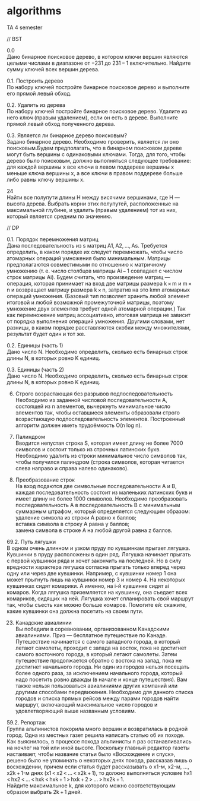 # algorithms
TA 4 semester

// BST  
  
0.0  
Дано бинарное поисковое дерево, в котором ключи вершин являются целыми числами в диапазоне от −231 до 231 − 1 включительно. Найдите сумму ключей всех вершин дерева.  
  
0.1. Построить дерево  
По набору ключей постройте бинарное поисковое дерево и выполните его прямой левый обход.  
  
0.2. Удалить из дерева  
По набору ключей постройте бинарное поисковое дерево. Удалите из него ключ (правым удалением), если он есть в дереве. Выполните прямой левый обход полученного дерева.  
  
0.3. Является ли бинарное дерево поисковым?  
Задано бинарное дерево. Необходимо проверить, является ли оно поисковым.Будем предполагать, что в бинарном поисковом дереве могут быть вершины с одинаковыми ключами. Тогда, для того, чтобы дерево было поисковым, должно выполняться следующее требование: для каждой вершины x все ключи в левом поддереве вершины x меньше ключа вершины x, а все ключи в правом поддереве больше либо равны ключу вершины x.  
  
24  
Найти все полупути длины H между висячими вершинами, где H — высота дерева. Выбрать корни этих полупутей, расположенные на максимальной глубине, и удалить (правым удалением) тот из них, который является средним по значению.  
  
// DP  
  
0.1. Порядок перемножения матриц  
Дана последовательность из s матриц A1, A2, …, As. Требуется определить, в каком порядке их следует перемножать, чтобы число атомарных операций умножения было минимальным. Матрицы предполагаются совместимыми по отношению к матричному умножению (т. е. число столбцов матрицы Ai − 1 совпадает с числом строк матрицы Ai).
Будем считать, что произведение матриц — операция, которая принимает на вход две матрицы размера k × m и m × n и возвращает матрицу размера k × n, затратив на это kmn атомарных операций умножения. (Базовый тип позволяет хранить любой элемент итоговой и любой возможной промежуточной матрицы, поэтому умножение двух элементов требует одной атомарной операции.)
Так как перемножение матриц ассоциативно, итоговая матрица не зависит от порядка выполнения операций умножения. Другими словами, нет разницы, в каком порядке расставляются скобки между множителями, результат будет один и тот же.  
  
0.2. Единицы (часть 1)  
Дано число N. Необходимо определить, сколько есть бинарных строк длины N, в которых ровно K единиц.  
  
0.3. Единицы (часть 2)  
Дано число N. Необходимо определить, сколько есть бинарных строк длины N, в которых ровно K единиц.  
  
6. Строго возрастающая без разрывов подпоследовательность  
Необходимо из заданной числовой последовательности A, состоящей из n элементов, вычеркнуть минимальное число элементов так, чтобы оставшиеся элементы образовали строго возрастающую подпоследовательность элементов. Построенный алгоритм должен иметь трудоёмкость O(n log n).  
  
20. Палиндром  
Вводится непустая строка S, которая имеет длину не более 7000 символов и состоит только из строчных латинских букв. Необходимо удалить из строки минимальное число символов так, чтобы получился палиндром (строка символов, которая читается слева направо и справа налево одинаково).  
  
25. Преобразование строк  
На вход подаются две символьные последовательности A и B, каждая последовательность состоит из маленьких латинских букв и имеет длину не более 1000 символов. Необходимо преобразовать последовательность A в последовательность B с минимальным суммарным штрафом, который определяется следующим образом:  
удаление символа из строки A равно x баллов;  
вставка символа в строку A равна y баллов;  
замена символа в строке A на любой другой равна z баллов.  
  
69.2. Путь лягушки  
В одном очень длинном и узком пруду по кувшинкам прыгает лягушка. Кувшинки в пруду расположены в один ряд. Лягушка начинает прыгать с первой кувшинки ряда и хочет закончить на последней. Но в силу вредности характера лягушка согласна прыгать только вперед через одну или через две кувшинки. Например, с кувшинки номер 1 она может прыгнуть лишь на кувшинки номер 3 и номер 4. На некоторых кувшинках сидят комарики. А именно, на i-й кувшинке сидят ai комаров. Когда лягушка приземляется на кувшинку, она съедает всех комариков, сидящих на ней. Лягушка хочет спланировать свой маршрут так, чтобы съесть как можно больше комаров. Помогите ей: скажите, какие кувшинки она должна посетить на своем пути.  
  
23. Канадские авиалинии  
Вы победили в соревновании, организованном Канадскими авиалиниями. Приз — бесплатное путешествие по Канаде. Путешествие начинается с самого западного города, в который летают самолеты, проходит с запада на восток, пока не достигнет самого восточного города, в который летают самолеты. Затем путешествие продолжается обратно с востока на запад, пока не достигнет начального города. Ни один из городов нельзя посещать более одного раза, за исключением начального города, который надо посетить ровно дважды (в начале и конце путешествия). Вам также нельзя пользоваться авиалиниями других компаний или другими способами передвижения. Необходимо для данного списка городов и списка прямых рейсов между парами городов найти маршрут, включающий максимальное число городов и удовлетворяющий выше названным условиям.  
  
59.2. Репортаж  
Группа альпинистов покорила много вершин и возвратилась в родной город. Одна из местных газет решила написать статью об их походе. Как выяснилось, в процессе похода альпинисты n раз останавливались на ночлег на той или иной высоте. Поскольку главный редактор газеты настаивает, чтобы название статьи было «Восхождение и спуск», решено было не упоминать о некоторых днях похода, рассказав лишь о восхождении, причем если статья будет рассказывать о x1-м, x2-м, …, x2k + 1-м днях (x1 < x2 < … < x2k + 1), то должно выполняться условие  hx1 < hx2 < … < hxk < hxk + 1 > hxk + 2 > … > hx2k + 1.  
Найдите максимальное k, для которого можно соответствующим образом выбрать 2k + 1 дней.  
  
